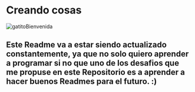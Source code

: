 <h1> Creando cosas </h1>

![gatitoBienvenida](https://user-images.githubusercontent.com/98347450/208228295-3aa9b0c8-3ab1-43fb-9bc6-344f4de3939d.png)     <h2> Este Readme va a estar siendo actualizado constantemente, ya que no solo quiero aprender a programar si no que uno de los desafios que me propuse en este Repositorio es a aprender a hacer buenos Readmes para el futuro. :)</h2>
